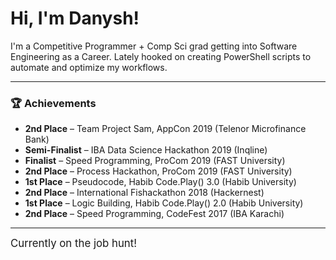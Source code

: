# Hi, I'm Danysh!

I'm a Competitive Programmer + Comp Sci grad getting into Software Engineering as a Career. 
Lately hooked on creating PowerShell scripts to automate and optimize my workflows.
* * *
### 🏆 Achievements

- **2nd Place** – Team Project Sam, AppCon 2019 (Telenor Microfinance Bank)
- **Semi-Finalist** – IBA Data Science Hackathon 2019 (Inqline)
- **Finalist** – Speed Programming, ProCom 2019 (FAST University)
- **2nd Place** – Process Hackathon, ProCom 2019 (FAST University)
- **1st Place** – Pseudocode, Habib Code.Play() 3.0 (Habib University)
- **2nd Place** – International Fishackathon 2018 (Hackernest)
- **1st Place** – Logic Building, Habib Code.Play() 2.0 (Habib University)
- **2nd Place** – Speed Programming, CodeFest 2017 (IBA Karachi)
* * *

<span style="font-size:larger;">Currently on the job hunt!</span>
